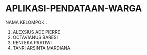 # APLIKASI-PENDATAAN-WARGA

NAMA KELOMPOK :
1. ALEXSIUS ADE PIERRE
2. OCTAVIANUS BARESI
3. RENI EKA PRATIWI
4. TANRI ARSINTA MARDIANA
